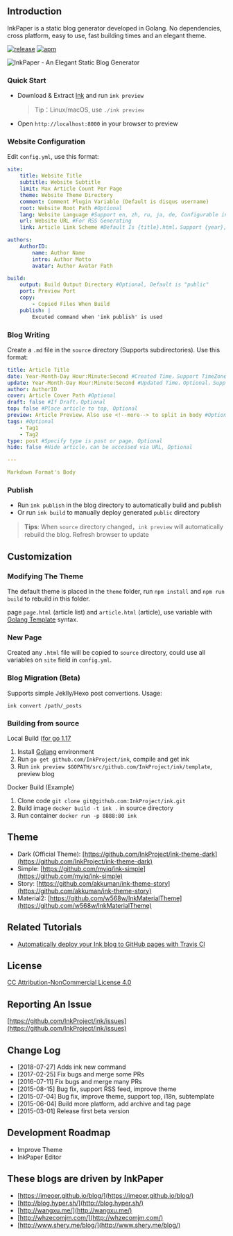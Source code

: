 ## Introduction

InkPaper is a static blog generator developed in Golang. No dependencies, cross platform, easy to use, fast building times and an elegant theme.

[![release](https://img.shields.io/badge/release-v2018--07--27-blue.svg)](https://github.com/InkProject/ink)
[![apm](https://img.shields.io/badge/license-CC%20BY--NC%204.0-blue.svg)](https://creativecommons.org/licenses/by-nc/4.0/)


![InkPaper - An Elegant Static Blog Generator](template/source/images/example-en.png)

### Quick Start
- Download & Extract [Ink](https://imeoer.github.io/) and run `ink preview`

  > Tip：Linux/macOS, use `./ink preview`

- Open `http://localhost:8000` in your browser to preview

### Website Configuration
Edit `config.yml`, use this format:

``` yaml
site:
    title: Website Title
    subtitle: Website Subtitle
    limit: Max Article Count Per Page
    theme: Website Theme Directory
    comment: Comment Plugin Variable (Default is disqus username)
    root: Website Root Path #Optional
    lang: Website Language #Support en, zh, ru, ja, de, Configurable in theme/lang.yml
    url: Website URL #For RSS Generating
    link: Article Link Scheme #Default Is {title}.html，Support {year},{month},{day},{hour},{minute},{second},{title} Variables

authors:
    AuthorID:
        name: Author Name
        intro: Author Motto
        avatar: Author Avatar Path

build:
    output: Build Output Directory #Optional, Default is "public"
    port: Preview Port
    copy:
        - Copied Files When Build
    publish: |
        Excuted command when 'ink publish' is used
```

### Blog Writing
Create a `.md` file in the `source` directory (Supports subdirectories). Use this format:

``` yaml
title: Article Title
date: Year-Month-Day Hour:Minute:Second #Created Time，Support TimeZone, such as " +0800"
update: Year-Month-Day Hour:Minute:Second #Updated Time，Optional，Support TimeZone, such as " +0800"
author: AuthorID
cover: Article Cover Path #Optional
draft: false #If Draft，Optional
top: false #Place article to top, Optional
preview: Article Preview，Also use <!--more--> to split in body #Optional
tags: #Optional
    - Tag1
    - Tag2
type: post #Specify type is post or page, Optional
hide: false #Hide article，can be accessed via URL, Optional

---

Markdown Format's Body
```

### Publish
- Run `ink publish` in the blog directory to automatically build and publish
- Or run `ink build` to manually deploy generated `public` directory

> **Tips**: When `source` directory changed，`ink preview` will automatically rebuild the blog. Refresh browser to update

## Customization

### Modifying The Theme

The default theme is placed in the `theme` folder, run `npm install` and `npm run build` to rebuild in this folder.

page `page.html` (article list) and `article.html` (article), use variable with [Golang Template](http://golang.org/pkg/html/template/) syntax.

### New Page

Created any `.html` file will be copied to `source` directory, could use all variables on `site` field in `config.yml`.

### Blog Migration (Beta)

Supports simple Jeklly/Hexo post convertions. Usage:

``` shell
ink convert /path/_posts
```

### Building from source

Local Build ([for go 1.17](https://go.dev/doc/go-get-install-deprecation)

1. Install [Golang](http://golang.org/doc/install) environment
2. Run `go get github.com/InkProject/ink`, compile and get ink
3. Run `ink preview $GOPATH/src/github.com/InkProject/ink/template`, preview blog

Docker Build (Example)

1. Clone code `git clone git@github.com:InkProject/ink.git`
2. Build image `docker build -t ink .` in source directory
3. Run container `docker run -p 8888:80 ink`

## Theme

- Dark (Official Theme): [https://github.com/InkProject/ink-theme-dark](https://github.com/InkProject/ink-theme-dark)
- Simple: [https://github.com/myiq/ink-simple](https://github.com/myiq/ink-simple)
- Story: [https://github.com/akkuman/ink-theme-story](https://github.com/akkuman/ink-theme-story)
- Material2: [https://github.com/w568w/InkMaterialTheme](https://github.com/w568w/InkMaterialTheme)

## Related Tutorials

- [Automatically deploy your Ink blog to GitHub pages with Travis CI](http://www.shery.me/blog/travis-ci.html)

## License
[CC Attribution-NonCommercial License 4.0](https://creativecommons.org/licenses/by-nc/4.0/)

## Reporting An Issue

[https://github.com/InkProject/ink/issues](https://github.com/InkProject/ink/issues)

## Change Log

- [2018-07-27] Adds ink new command
- [2017-02-25] Fix bugs and merge some PRs
- [2016-07-11] Fix bugs and merge many PRs
- [2015-08-15] Bug fix, support RSS feed, improve theme
- [2015-07-04] Bug fix, improve theme, support top, i18n, subtemplate
- [2015-06-04] Build more platform, add archive and tag page
- [2015-03-01] Release first beta version

## Development Roadmap

- Improve Theme
- InkPaper Editor

## These blogs are driven by InkPaper

- [https://imeoer.github.io/blog/](https://imeoer.github.io/blog/)
- [http://blog.hyper.sh/](http://blog.hyper.sh/)
- [http://wangxu.me/](http://wangxu.me/)
- [http://whzecomjm.com/](http://whzecomjm.com/)
- [http://www.shery.me/blog/](http://www.shery.me/blog/)
